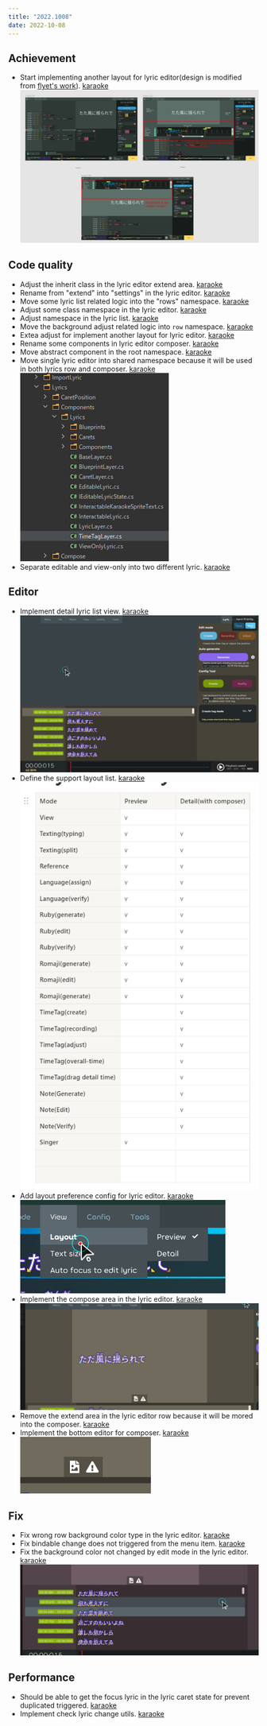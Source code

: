 ```yaml
---
title: "2022.1008"
date: 2022-10-08
---
```


## Achievement

- Start implementing another layout for lyric editor(design is modified from [flyet's work](https://www.figma.com/file/ytnnne2TH8Z956Jxhiypqq/Beatmap-Editor-2?node-id=0%3A1)). [karaoke](#1594#1628@andy840119)  
  ![](res/2022-10-08-20-07-33.png)

## Code quality

- Adjust the inherit class in the lyric editor extend area. [karaoke](#1597@andy840119)
- Rename from "extend" into "settings" in the lyric editor. [karaoke](#1596#1598@andy840119)
- Move some lyric list related logic into the "rows" namespace. [karaoke](#1599@andy840119)
- Adjust some class namespace in the lyric editor. [karaoke](#1601@andy840119)
- Adjust namespace in the lyric list. [karaoke](#1602@andy840119)
- Move the background adjust related logic into `row` namespace. [karaoke](#1604@andy840119)
- Extea adjust for implement another layout for lyric editor. [karaoke](#1605@andy840119)
- Rename some components in lyric editor composer. [karaoke](#1624@andy840119)
- Move abstract component in the root namespace. [karaoke](#1626@andy840119)
- Move single lyric editor into shared namespace because it will be used in both lyrics row and composer. [karaoke](#1627@andy840119)  
  ![](res/2022-10-08-20-27-06.png)
- Separate editable and view-only into two different lyric. [karaoke](#1631@andy840119)

## Editor

- Implement detail lyric list view. [karaoke](#1607@andy840119)  
  ![](res/2022-10-08-20-18-33.png)
- Define the support layout list. [karaoke](#1611@andy840119)  
  ![](res/2022-10-08-20-19-52.png)
- Add layout preference config for lyric editor. [karaoke](#1615@andy840119)  
  ![](res/2022-10-08-20-21-25.png)
- Implement the compose area in the lyric editor. [karaoke](#1616@andy840119)  
  ![](res/2022-10-08-20-22-29.png)
- Remove the extend area in the lyric editor row because it will be mored into the composer. [karaoke](#1617#1623@andy840119)
- Implement the bottom editor for composer. [karaoke](#1625@andy840119)  
  ![](res/2022-10-08-20-26-01.png)

## Fix

- Fix wrong row background color type in the lyric editor. [karaoke](#1606@andy840119)
- Fix bindable change does not triggered from the menu item. [karaoke](#1613@andy840119)
- Fix the background color not changed by edit mode in the lyric editor. [karaoke](#1629#1630@andy840119)  
  ![](res/2022-10-08-20-29-39.png)

## Performance

- Should be able to get the focus lyric in the lyric caret state for prevent duplicated triggered. [karaoke](#1618#1619@andy840119)
- Implement check lyric change utils. [karaoke](#1620@andy840119)
